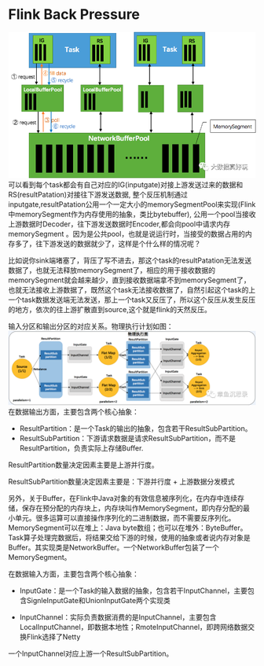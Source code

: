 # Flink Back Pressure

![背压流程](image/backpressure.png)  
可以看到每个task都会有自己对应的IG(inputgate)对接上游发送过来的数据和RS(resultPatation)对接往下游发送数据, 整个反压机制通过inputgate,resultPatation公用一个一定大小的memorySegmentPool来实现(Flink中memorySegment作为内存使用的抽象，类比bytebuffer), 公用一个pool当接收上游数据时Decoder，往下游发送数据时Encoder,都会向pool中请求内存memorySegment 。因为是公共pool，也就是说运行时，当接受的数据占用的内存多了，往下游发送的数据就少了，这样是个什么样的情况呢？

比如说你sink端堵塞了，背压了写不进去，那这个task的resultPatation无法发送数据了，也就无法释放memorySegment了，相应的用于接收数据的memorySegment就会越来越少，直到接收数据端拿不到memorySegment了，也就无法接收上游数据了，既然这个task无法接收数据了，自然引起这个task的上一个task数据发送端无法发送，那上一个task又反压了，所以这个反压从发生反压的地方，依次的往上游扩散直到source,这个就是flink的天然反压。

输入分区和输出分区的对应关系。物理执行计划如图：  
![作业图](image/jobgraph.png)  
在数据输出方面，主要包含两个核心抽象：  
- ResultPartition：是一个Task的输出的抽象，包含若干ResultSubPartition。
- ResultSubPartition：下游请求数据是请求ResultSubPartition，而不是ResultPartition，负责实际上存储Buffer.

ResultPartition数量决定因素主要是上游并行度。

ResultSubPartition数量决定因素主要是：下游并行度 + 上游数据分发模式

另外，关于Buffer，在Flink中Java对象的有效信息被序列化，在内存中连续存储，保存在预分配的内存块上，内存块叫作MemorySegment，即内存分配的最小单元。很多运算可以直接操作序列化的二进制数据，而不需要反序列化。MemorySegment可以在堆上：Java byte数组；也可以在堆外：ByteBuffer。Task算子处理完数据后，将结果交给下游的时候，使用的抽象或者说内存对象是Buffer。其实现类是NetworkBuffer。一个NetworkBuffer包装了一个MemorySegment。

在数据输入方面，主要包含两个核心抽象：  

- InputGate：是一个Task的输入数据的抽象，包含若干InputChannel，主要包含SignleInputGate和UnionInputGate两个实现类

- InputChannel：实际负责数据消费的是InputChannel，主要包含LocalInputChannel，即数据本地性；RmoteInputChannel，即跨网络数据交换Flink选择了Netty

一个InputChannel对应上游一个ResultSubPartition。